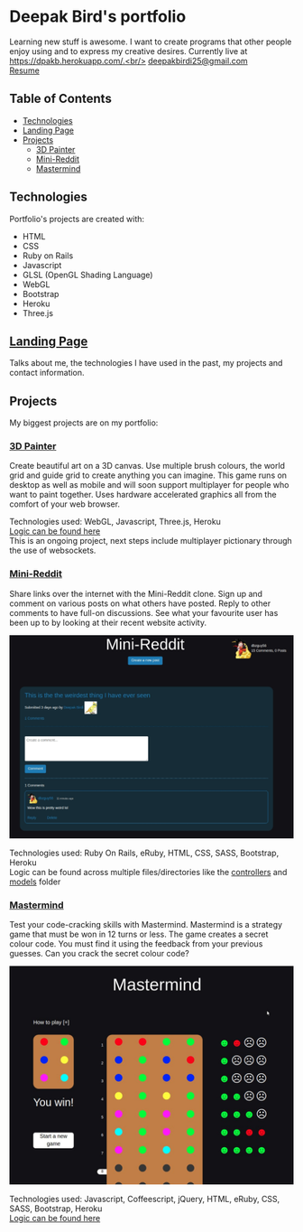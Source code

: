 # Deepak Bird's portfolio

Learning new stuff is awesome. I want to create programs that other people enjoy using and to express my creative desires.
Currently live at https://dpakb.herokuapp.com/.<br/>
deepakbirdi25@gmail.com <br/>
[Resume](https://drive.google.com/file/d/14U6_Ct3jG5Ce0tFFEJzLivqO_EKIosCt/view)

## Table of Contents
- [Technologies](#technologies)
- [Landing Page](#landing-page)
- [Projects](#projects)
  - [3D Painter](#3d-painter)
  - [Mini-Reddit](#mini-reddit)
  - [Mastermind](#mastermind)

## Technologies
Portfolio's projects are created with:
- HTML
- CSS
- Ruby on Rails
- Javascript
- GLSL (OpenGL Shading Language)
- WebGL
- Bootstrap
- Heroku
- Three.js

## [Landing Page](https://dpakb.herokuapp.com/)
Talks about me, the technologies I have used in the past, my projects and contact information.

## Projects
My biggest projects are on my portfolio:

### [3D Painter](https://dpakb.herokuapp.com/3d_painter)
Create beautiful art on a 3D canvas. Use multiple brush colours, the
world grid and guide grid to create anything you can imagine. This game
runs on desktop as well as mobile and will soon support multiplayer for
people who want to paint together. Uses hardware accelerated graphics
all from the comfort of your web browser.<br/>

Technologies used: WebGL, Javascript, Three.js, Heroku <br/>
[Logic can be found here](https://github.com/dbzguy56/portfolio/blob/3d_painter_setup/app/assets/javascripts/painter.js) <br/>
This is an ongoing project, next steps include multiplayer pictionary through the use of websockets.

### [Mini-Reddit](https://dpakb.herokuapp.com/mini_reddit)
Share links over the internet with the Mini-Reddit clone. Sign up and
comment on various posts on what others have posted. Reply to other
comments to have full-on discussions. See what your favourite user has
been up to by looking at their recent website activity.<br/>

![](https://github.com/dbzguy56/portfolio/blob/master/app/assets/images/miniRedditScreenshot.jpg)

Technologies used: Ruby On Rails, eRuby, HTML, CSS, SASS, Bootstrap, Heroku <br/>
Logic can be found across multiple files/directories like the [controllers](https://github.com/dbzguy56/portfolio/tree/master/app/controllers) and [models](https://github.com/dbzguy56/portfolio/tree/master/app/models) folder

### [Mastermind](https://dpakb.herokuapp.com/mastermind)
Test your code-cracking skills with Mastermind. Mastermind is a
strategy game that must be won in 12 turns or less. The game creates a
secret colour code. You must find it using the feedback from your
previous guesses. Can you crack the secret colour code? <br/>

![](https://github.com/dbzguy56/portfolio/blob/master/app/assets/images/mastermindScreenshot.jpg)

Technologies used: Javascript, Coffeescript, jQuery, HTML, eRuby, CSS, SASS, Bootstrap, Heroku <br/>
[Logic can be found here](https://github.com/dbzguy56/portfolio/blob/master/app/assets/javascripts/mastermind.coffee)
